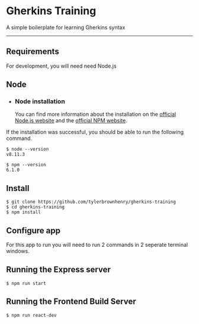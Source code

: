 # Gherkins Training

A simple boilerplate for learning Gherkins syntax

---
## Requirements

For development, you will need need Node.js 

## Node
- ### Node installation
  You can find more information about the installation on the [official Node.js website](https://nodejs.org/) and the [official NPM website](https://npmjs.org/).

If the installation was successful, you should be able to run the following command.

    $ node --version
    v8.11.3

    $ npm --version
    6.1.0

## Install

    $ git clone https://github.com/tylerbrownhenry/gherkins-training
    $ cd gherkins-training
    $ npm install

## Configure app

For this app to run you will need to run 2 commands in 2 seperate terminal windows.

## Running the Express server

    $ npm run start

## Running the Frontend Build Server

    $ npm run react-dev

